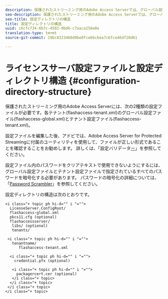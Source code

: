 ```yaml
---
description: 保護されたストリーミング用のAdobe Access Serverでは、グローバル設定ファイル(flashaccess-global.xml)と各テナントのテナント設定ファイル(flashaccess-tenant.xml)の2種類の設定ファイルが必要です。
seo-description: 保護されたストリーミング用のAdobe Access Serverでは、グローバル設定ファイル(flashaccess-global.xml)と各テナントのテナント設定ファイル(flashaccess-tenant.xml)の2種類の設定ファイルが必要です。
seo-title: 設定ディレクトリの構造
title: 設定ディレクトリの構造
uuid: c6cfc734-6b7c-4502-9bdb-c7aaca156e0e
translation-type: tm+mt
source-git-commit: 29bc8323460d9be0fce66cbea7c6fce46df20d61

---
```



# ライセンスサーバ設定ファイルと設定ディレクトリ構造 {#configuration-directory-structure}

保護されたストリーミング用のAdobe Access Serverには、次の2種類の設定ファイルが必要です。各テナント(flashaccess-tenant.xml)のグローバル設定ファイル(flashaccess-global.xml)とテナント設定ファイル(flashaccess-tenant.xml)。

設定ファイルを編集した後、アドビでは、Adobe Access Server for Protected Streamingに付属のユーティリティを使用して、ファイルが正しい形式であることを確認することをお勧めします。 詳しくは、「設定バリデータ[ー](../../aaxs-protected-streaming/aaxs-protected-streaming-utilities/configuration-validator.md)」を参照してください。

設定ファイル内のパスワードをクリアテキストで使用できないようにするには、グローバル設定ファイルとテナント設定ファイルで指定されているすべてのパスワードを暗号化する必要があります。 パスワードの暗号化の詳細については、「[Password Scrambler](../../aaxs-protected-streaming/aaxs-protected-streaming-utilities/password-scrambler.md)」を参照してください。

設定ディレクトリの構造は次のとおりです。

```
<i class="+ topic ph hi-d="" i "="">
  LicenseServer.ConfigRoot/  
  flashaccess-global.xml  
  pkcs11.cfg (optional)  
  flashaccessserver/  
   libs/ (optional)  
   tenants/  
     
 <i class="+ topic ph hi-d="" i "="">
   tenantname/  
      flashaccess-tenant.xml  
       
  <i class="+ topic ph hi-d="" i "="">
    credential.pfx (optional)  
        
   <i class="+ topic ph hi-d="" i "="">
     packagercert.cer (optional) 
   </i class="+ topic> 
  </i class="+ topic> 
 </i class="+ topic> 
</i class="+ topic>
```

